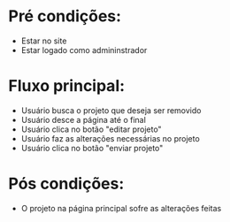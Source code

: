 # Pré condições:
- Estar no site
- Estar logado como admininstrador

# Fluxo principal:
- Usuário busca o projeto que deseja ser removido
- Usuário desce a página até o final
- Usuário clica no botão "editar projeto"
- Usuário faz as alterações necessárias no projeto
- Usuário clica no botão "enviar projeto"

# Pós condições:
- O projeto na página principal sofre as alterações feitas
